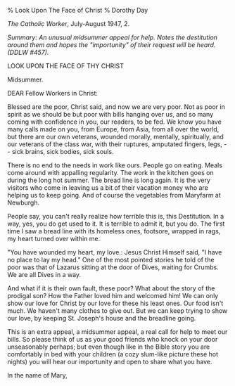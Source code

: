 % Look Upon The Face of Christ
% Dorothy Day

*The Catholic Worker*, July-August 1947, 2.

*Summary: An unusual midsummer appeal for help. Notes the destitution
around them and hopes the "importunity" of their request will be heard.
(DDLW \#457).*

LOOK UPON THE FACE OF THY CHRIST

Midsummer.

DEAR Fellow Workers in Christ:

Blessed are the poor, Christ said, and now we are very poor. Not as poor
in spirit as we should be but poor with bills hanging over us, and so
many coming with confidence in you, our readers, to be fed. We know you
have many calls made on you, from Europe, from Asia, from all over the
world, but there are our own veterans, wounded morally, mentally,
spiritually, and our veterans of the class war, with their ruptures,
amputated fingers, legs, -- sick brains, sick bodies, sick souls.

There is no end to the needs in work like ours. People go on eating.
Meals come around with appalling regularity. The work in the kitchen
goes on during the long hot summer. The bread line is long again. It is
the very visitors who come in leaving us a bit of their vacation money
who are helping us to keep going. And of course the vegetables from
Maryfarm at Newburgh.

People say, you can't really realize how terrible this is, this
Destitution. In a way, yes, you do get used to it. It is terrible to
admit it, but you do. The first time I saw a bread line with its
homeless ones, footsore, wrapped in rags, my heart turned over within
me.

"You have wounded my heart, my love.: Jesus Christ Himself said, "I have
no place to lay my head." One of the most pointed stories he told of the
poor was that of Lazarus sitting at the door of Dives, waiting for
Crumbs. We are all Dives in a way.

And what if it is their own fault, these poor? What about the story of
the prodigal son? How the Father loved him and welcomed him! We can only
show our love for Christ by our love for these his least ones. Our food
isn't much. We haven't many clothes to give out. But we can keep trying
to show our love, by keeping St. Joseph's house and the breadline going.

This is an extra appeal, a midsummer appeal, a real call for help to
meet our bills. So please think of us as your good friends who knock on
your door unseasonably perhaps; but even though like in the Bible story
you are comfortably in bed with your children (a cozy slum-like picture
these hot nights) you will hear our importunity and open to share what
you have.

In the name of Mary,



